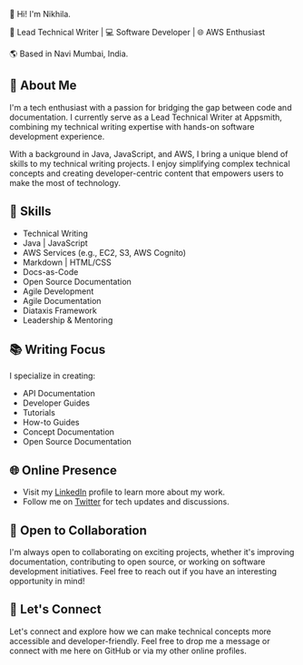 
👋 Hi! I'm Nikhila.

📝 Lead Technical Writer | 💻 Software Developer | 🌐 AWS Enthusiast

🌎 Based in Navi Mumbai, India.

## 📃 **About Me**

I'm a tech enthusiast with a passion for bridging the gap between code and documentation. I currently serve as a Lead Technical Writer at Appsmith, combining my technical writing expertise with hands-on software development experience.

With a background in Java, JavaScript, and AWS, I bring a unique blend of skills to my technical writing projects. I enjoy simplifying complex technical concepts and creating developer-centric content that empowers users to make the most of technology.

## 🌟 **Skills**

- Technical Writing
- Java | JavaScript
- AWS Services (e.g., EC2, S3, AWS Cognito)
- Markdown | HTML/CSS
- Docs-as-Code
- Open Source Documentation
- Agile Development
- Agile Documentation
- Diataxis Framework
- Leadership & Mentoring

## 📚 **Writing Focus**

I specialize in creating:

- API Documentation
- Developer Guides
- Tutorials
- How-to Guides
- Concept Documentation
- Open Source Documentation


## 🌐 **Online Presence**

- Visit my [LinkedIn](https://www.linkedin.com/in/nikhila-jain) profile to learn more about my work.
- Follow me on [Twitter](https://twitter.com/jain_nikhila) for tech updates and discussions.

## 📢 **Open to Collaboration**

I'm always open to collaborating on exciting projects, whether it's improving documentation, contributing to open source, or working on software development initiatives. Feel free to reach out if you have an interesting opportunity in mind!

## 💬 **Let's Connect**

Let's connect and explore how we can make technical concepts more accessible and developer-friendly. Feel free to drop me a message or connect with me here on GitHub or via my other online profiles.
